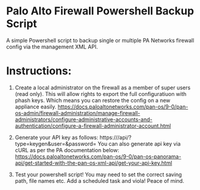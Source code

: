 # Palo Alto Firewall Powershell Backup Script
A simple Powershell script to backup single or multiple PA Networks firewall config via the management XML API.

# Instructions:
1. Create a local administrator on the firewall as a member of super users (read only). This will allow rights to export the full configuratiuon with phash keys. Which means you can restore the config on a new appliance easily.
https://docs.paloaltonetworks.com/pan-os/9-0/pan-os-admin/firewall-administration/manage-firewall-administrators/configure-administrative-accounts-and-authentication/configure-a-firewall-administrator-account.html

2. Generate your API key as follows:
https://<firewall>/api/?type=keygen&user=<username>&password=<password>
You can also generate api key via cURL as per the PA documentation below:
https://docs.paloaltonetworks.com/pan-os/9-0/pan-os-panorama-api/get-started-with-the-pan-os-xml-api/get-your-api-key.html

3. Test your powershell script! You may need to set the correct saving path, file names etc. Add a scheduled task and viola! Peace of mind.
